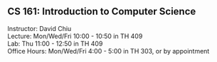 ## CS 161: Introduction to Computer Science

Instructor: David Chiu\
Lecture: Mon/Wed/Fri 10:00 - 10:50 in TH 409\
Lab: Thu 11:00 - 12:50 in TH 409\
Office Hours: Mon/Wed/Fri 4:00 - 5:00 in TH 303, or by appointment


<!-- David's schedule generator! Do not touch -->
<div id="schedule">&nbsp;</div>
<script type="text/javascript" src="../calendar.js"></script>
<script type="text/javascript" src="schedule.js"></script>
<!-- End -->


